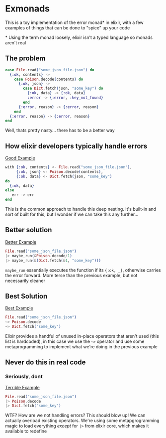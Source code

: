 # Exmonads

This is a toy implementation of the error monad* in elixir, with a few examples of things that can be done to "spice" up your code

\* Using the term monad loosely, elixir isn't a typed language so monads aren't real

## The problem

``` elixir
case File.read("some_json_file.json") do
  {:ok, contents} ->
    case Poison.decode(contents) do
      {:ok, json} ->
        case Dict.fetch(json, "some_key") do
          {:ok, data} -> {:ok, data}
          :error -> {:error, :key_not_found}
        end
      {:error, reason} -> {:error, reason}
    end
  {:error, reason} -> {:error, reason}
end
```

Well, thats pretty nasty... there has to be a better way

## How elixir developers typically handle errors
[Good Example](lib/good_solution.ex)

``` elixir
with {:ok, contents} <- File.read("some_json_file.json"),
     {:ok, json} <- Poison.decode(contents),
     {:ok, data} <- Dict.fetch(json, "some_key")
do
  {:ok, data}
else
   err -> err
end
```

This is the common approach to handle this deep nesting. It's built-in and sort of built for this,
but I wonder if we can take this any further...

## Better solution
[Better Example](lib/better_solution.ex)

``` elixir
File.read("some_json_file.json")
|> maybe_run(&Poison.decode/1)
|> maybe_run(&(Dict.fetch(&1, "some_key")))
```

`maybe_run` essentially executes the function if its `{:ok, _}`, otherwise carries the error forward.
More terse than the previous example, but not necessarily cleaner

## Best Solution
[Best Example](lib/best_solution.ex)

``` elixir
File.read("some_json_file.json")
~> Poison.decode
~> Dict.fetch("some_key")
```

Elixir provides a handful of unused in-place operators that aren't used (this list is hardcoded),
in this case we use the `~>` operator and use some metaprogramming to implement what we're doing in the previous example

## Never do this in real code
### Seriously, dont
[Terrible Example](lib/terrible_solution.ex)

``` elixir
File.read("some_json_file.json")
|> Poison.decode
|> Dict.fetch("some_key")
```

WTF? How are we not handling errors? This should blow up! We can actually overload existing operators.
We're using some metapgrogramming magic to load everything _except_ for `|>` from elixir core,
which makes it available to redefine

